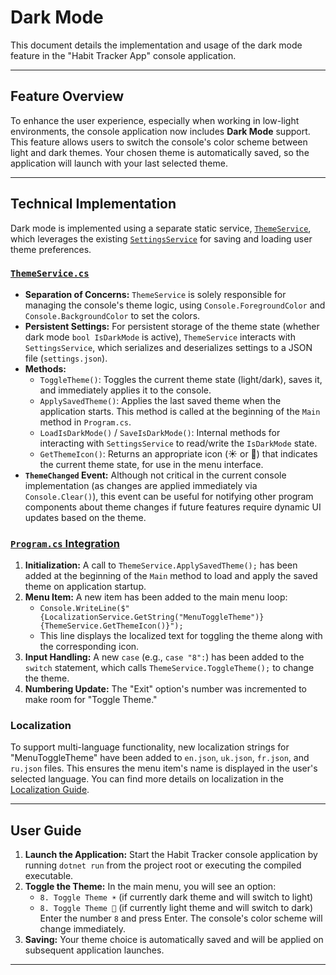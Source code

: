 # Dark Mode

This document details the implementation and usage of the dark mode feature in the "Habit Tracker App" console application.

---

## Feature Overview

To enhance the user experience, especially when working in low-light environments, the console application now includes **Dark Mode** support. This feature allows users to switch the console's color scheme between light and dark themes. Your chosen theme is automatically saved, so the application will launch with your last selected theme.

---

## Technical Implementation

Dark mode is implemented using a separate static service, [`ThemeService`](../HabitTrackerApp/Services/ThemeService.cs), which leverages the existing [`SettingsService`](../HabitTrackerApp/Classes/Services/SettingsService.cs) for saving and loading user theme preferences.

### **[`ThemeService.cs`](../HabitTrackerApp/Services/ThemeService.cs)**

* **Separation of Concerns:** `ThemeService` is solely responsible for managing the console's theme logic, using `Console.ForegroundColor` and `Console.BackgroundColor` to set the colors.
* **Persistent Settings:** For persistent storage of the theme state (whether dark mode `bool IsDarkMode` is active), `ThemeService` interacts with `SettingsService`, which serializes and deserializes settings to a JSON file (`settings.json`).
* **Methods:**
    * `ToggleTheme()`: Toggles the current theme state (light/dark), saves it, and immediately applies it to the console.
    * `ApplySavedTheme()`: Applies the last saved theme when the application starts. This method is called at the beginning of the `Main` method in `Program.cs`.
    * `LoadIsDarkMode()` / `SaveIsDarkMode()`: Internal methods for interacting with `SettingsService` to read/write the `IsDarkMode` state.
    * `GetThemeIcon()`: Returns an appropriate icon (☀️ or 🌙) that indicates the current theme state, for use in the menu interface.
* **`ThemeChanged` Event:** Although not critical in the current console implementation (as changes are applied immediately via `Console.Clear()`), this event can be useful for notifying other program components about theme changes if future features require dynamic UI updates based on the theme.

### **[`Program.cs` Integration](../HabitTrackerApp/Program.cs)**

1.  **Initialization:** A call to `ThemeService.ApplySavedTheme();` has been added at the beginning of the `Main` method to load and apply the saved theme on application startup.
2.  **Menu Item:** A new item has been added to the main menu loop:
    * `Console.WriteLine($"{LocalizationService.GetString("MenuToggleTheme")} {ThemeService.GetThemeIcon()}");`
    * This line displays the localized text for toggling the theme along with the corresponding icon.
3.  **Input Handling:** A new `case` (e.g., `case "8":`) has been added to the `switch` statement, which calls `ThemeService.ToggleTheme();` to change the theme.
4.  **Numbering Update:** The "Exit" option's number was incremented to make room for "Toggle Theme."

### **Localization**

To support multi-language functionality, new localization strings for "MenuToggleTheme" have been added to `en.json`, `uk.json`, `fr.json`, and `ru.json` files. This ensures the menu item's name is displayed in the user's selected language. You can find more details on localization in the [Localization Guide](LOCALIZATION_GUIDE.md).

---

## User Guide

1.  **Launch the Application:** Start the Habit Tracker console application by running `dotnet run` from the project root or executing the compiled executable.
2.  **Toggle the Theme:** In the main menu, you will see an option:
    * `8. Toggle Theme ☀️` (if currently dark theme and will switch to light)
    * `8. Toggle Theme 🌙` (if currently light theme and will switch to dark)
    Enter the number `8` and press Enter. The console's color scheme will change immediately.
3.  **Saving:** Your theme choice is automatically saved and will be applied on subsequent application launches.

---